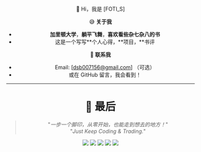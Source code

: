 <div align="center">
 👋 Hi，我是 [FOTI_S]

😅 **关于我**  
- **加里顿大学**，**躺平飞舞**，**喜欢看些杂七杂八的书**
- 这是一个写写**个人心得，**项目，**书评
  
  

🔗 **联系我**  
- Email: [dsb007156@gmail.com] （可选）
- 或在 GitHub 留言，我会看到！

---


# 💬 最后  
> "_一步一个脚印，从零开始，也能走到想去的地方！_"  
> "_Just Keep Coding & Trading._"


[![](https://raw.githubusercontent.com/vn7n24fzkq/github-profile-summary-cards-example/master/profile-summary-card-output/2077/0-profile-details.svg)](https://github.com/vn7n24fzkq/github-profile-summary-cards)
[![](https://raw.githubusercontent.com/vn7n24fzkq/github-profile-summary-cards-example/master/profile-summary-card-output/2077/1-repos-per-language.svg)](https://github.com/vn7n24fzkq/github-profile-summary-cards)
[![](https://raw.githubusercontent.com/vn7n24fzkq/github-profile-summary-cards-example/master/profile-summary-card-output/2077/2-most-commit-language.svg)](https://github.com/vn7n24fzkq/github-profile-summary-cards)
[![](https://raw.githubusercontent.com/vn7n24fzkq/github-profile-summary-cards-example/master/profile-summary-card-output/2077/3-stats.svg)](https://github.com/vn7n24fzkq/github-profile-summary-cards)
[![](https://raw.githubusercontent.com/vn7n24fzkq/github-profile-summary-cards-example/master/profile-summary-card-output/2077/4-productive-time.svg)](https://github.com/vn7n24fzkq/github-profile-summary-cards)

</div>






